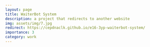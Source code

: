 ```yaml
---
layout: page
title: WaiterBot System
description: a project that redirects to another website
img: assets/img/7.jpg
redirect: https://cepdnaclk.github.io/e16-3yp-waiterbot-system/
importance: 3
category: work
---
```

